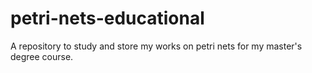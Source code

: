 # petri-nets-educational
A repository to study and store my works on petri nets for my master's degree course. 
